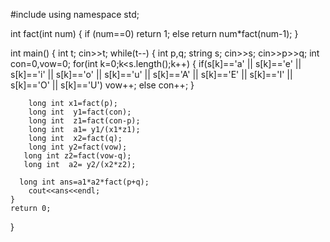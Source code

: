 #include <iostream>
using namespace std;

int fact(int num)
{
    if (num==0)
        return 1;
    else
        return num*fact(num-1);
}

int main() {
    int t;
    cin>>t;
    while(t--)
    {   int p,q;
        string s;
        cin>>s;
        cin>>p>>q;
        int con=0,vow=0;
        for(int k=0;k<s.length();k++)
        {   if(s[k]=='a' || s[k]=='e' || s[k]=='i' || s[k]=='o' || s[k]=='u' || s[k]=='A' || s[k]=='E' || s[k]=='I' || s[k]=='O' || s[k]=='U')
                vow++;
            else 
                con++;
        }
        
        long int x1=fact(p);
        long int  y1=fact(con);
        long int  z1=fact(con-p);
        long int  a1= y1/(x1*z1);
        long int  x2=fact(q);
        long int y2=fact(vow);
       long int z2=fact(vow-q);
       long int  a2= y2/(x2*z2);
        
      long int ans=a1*a2*fact(p+q);
        cout<<ans<<endl;
    }
	return 0;
}